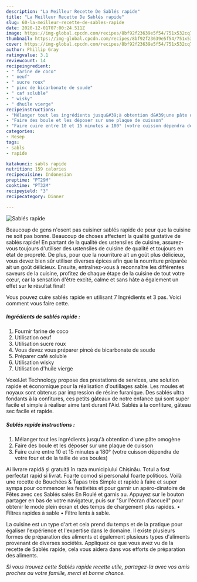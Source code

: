 ```yaml
---
description: "La Meilleur Recette De Sablés rapide"
title: "La Meilleur Recette De Sablés rapide"
slug: 60-la-meilleur-recette-de-sables-rapide
date: 2020-12-01T07:00:24.511Z
image: https://img-global.cpcdn.com/recipes/8bf92f23639e5f54/751x532cq70/sables-rapide-photo-principale-de-la-recette.jpg
thumbnail: https://img-global.cpcdn.com/recipes/8bf92f23639e5f54/751x532cq70/sables-rapide-photo-principale-de-la-recette.jpg
cover: https://img-global.cpcdn.com/recipes/8bf92f23639e5f54/751x532cq70/sables-rapide-photo-principale-de-la-recette.jpg
author: Phillip Gray
ratingvalue: 3.1
reviewcount: 14
recipeingredient:
- " farine de coco"
- " oeuf"
- " sucre roux"
- " pinc de bicarbonate de soude"
- " caf soluble"
- " wisky"
- " dhuile vierge"
recipeinstructions:
- "Mélanger tout les ingrédients jusqu&#39;à obtention d&#39;une pâte omogène"
- "Faire des boule et les déposer sur une plaque de cuisson"
- "Faire cuire entre 10 et 15 minutes a 180° (votre cuisson dépendra de votre four et de la taille de vos boules)"
categories:
- Resep
tags:
- sabls
- rapide

katakunci: sabls rapide 
nutrition: 159 calories
recipecuisine: Indonesian
preptime: "PT29M"
cooktime: "PT32M"
recipeyield: "3"
recipecategory: Dinner

---
```



![Sablés rapide](https://img-global.cpcdn.com/recipes/8bf92f23639e5f54/751x532cq70/sables-rapide-photo-principale-de-la-recette.jpg)

Beaucoup de gens n'osent pas cuisiner sablés rapide de peur que la cuisine ne soit pas bonne. Beaucoup de choses affectent la qualité gustative de sablés rapide! En partant de la qualité des ustensiles de cuisine, assurez-vous toujours d'utiliser des ustensiles de cuisine de qualité et toujours en état de propreté. De plus, pour que la nourriture ait un goût plus délicieux, vous devez bien sûr utiliser diverses épices afin que la nourriture préparée ait un goût délicieux. Ensuite, entraînez-vous à reconnaître les différentes saveurs de la cuisine, profitez de chaque étape de la cuisine de tout votre cœur, car la sensation d'être excité, calme et sans hâte a également un effet sur le résultat final!

<!--inarticleads1-->

Vous pouvez cuire sablés rapide en utilisant 7 Ingrédients et 3 pas. Voici comment vous faire cette.

##### Ingrédients de sablés rapide :

1. Fournir  farine de coco
1. Utilisation  oeuf
1. Utilisation  sucre roux
1. Vous devez vous préparer  pincé de bicarbonate de soude
1. Préparer  café soluble
1. Utilisation  wisky
1. Utilisation  d&#39;huile vierge


VoxelJet Technology propose des prestations de services, une solution rapide et économique pour la réalisation d&#39;outillages sable. Les moules et noyaux sont obtenus par impression de résine furanique. Des sablés ultra fondants à la confitures, ces petits gâteaux de notre enfance qui sont super facile et simple à réaliser aime tant durant l&#39;Aid. Sablés à la confiture, gâteau sec facile et rapide. 

<!--inarticleads2-->

##### Sablés rapide instructions :

1. Mélanger tout les ingrédients jusqu&#39;à obtention d&#39;une pâte omogène
1. Faire des boule et les déposer sur une plaque de cuisson
1. Faire cuire entre 10 et 15 minutes a 180° (votre cuisson dépendra de votre four et de la taille de vos boules)


Ai livrare rapidă și gratuită în raza municipiului Chișinău. Totul a fost perfectat rapid si livrat. Foarte comod si personalul foarte politicos. Voilà une recette de Bouchées &amp; Tapas très Simple et rapide à faire et super sympa pour commencer les festivités et pour garnir un apéro-dinatoire de Fêtes avec ces Sablés salés En Roulé et garnis au. Appuyez sur le bouton partager en bas de votre navigateur, puis sur &#34;Sur l&#39;écran d&#39;accueil&#34; pour obtenir le mode plein écran et des temps de chargement plus rapides. • Filtres rapides à sable • Filtre lents à sable. 

<!--inarticleads1-->

<p>
La cuisine est un type d'art et cela prend du temps et de la pratique pour égaliser l'expérience et l'expertise dans le domaine. Il existe plusieurs formes de préparation des aliments et également plusieurs types d'aliments provenant de diverses sociétés. Appliquez ce que vous avez vu de la recette de Sablés rapide, cela vous aidera dans vos efforts de préparation des aliments.
</p>

<p>
<i>Si vous trouvez cette Sablés rapide recette utile, partagez-la avec vos amis proches ou votre famille, merci et bonne chance.</i>
</p>
